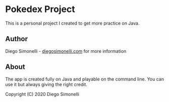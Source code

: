 # Pokedex Project

This is a personal project I created to get more practice on Java.

## Author

Diego Simonelli - [diegosimonelli.com](https://diegosimonelli.com/) for more information

## About

The app is created fully on Java and playable on the command line. You can use it but always giving the right credit.

Copyright (C) 2020 Diego Simonelli
